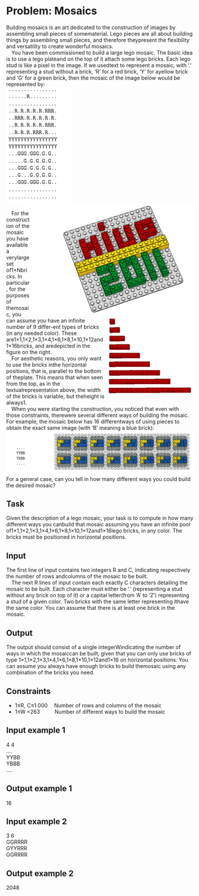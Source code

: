 # Problem: Mosaics  
Building mosaics is an art dedicated to the construction of images by assembling small pieces of somematerial.  Lego pieces are all about building things by assembling small pieces, and therefore theypresent the flexibility and versatility to create wonderful mosaics.  
&emsp;You have been commissioned to build a large lego mosaic.  The basic idea is to use a lego plateand on the top of it attach some lego bricks.  Each lego stud is like a pixel in the image.  If we usedtext to represent a mosaic, with ‘.’  representing a stud without a brick, ‘R’ for a red brick, ‘Y’ for ayellow brick and ‘G’ for a green brick, then the mosaic of the image below would be represented by:  
<img src="map.png"> 
<img src="legoMIUP2011.png" align="right" >   
<img src="lego_escada.png" align="right">  
&emsp;For the construction of the mosaic you have available a verylarge set of1×Nbricks.  In particular, for the purposes of themosaic, you can assume you have an infinite number of 9 differ-ent types of bricks (in any needed color).  These are1×1,1×2,1×3,1×4,1×6,1×8,1×10,1×12and1×16bricks,  and aredepicted in the figure on the right.  
&emsp;For  aesthetic  reasons,  you  only  want  to  use  the  bricks  inthe horizontal positions, that is, parallel to the bottom of theplate. This means that when seen from the top, as in the textualrepresentation above, the width of the bricks is variable, but theheight is always1.  
&emsp;When  you  were  starting  the  construction,  you  noticed  that  even  with  those  constraints,  therewere several different ways of building the mosaic.  For example, the mosaic below has 16 differentways of using pieces to obtain the exact same image (with ‘B’ meaning a blue brick):  
<img src="ex1.png">  
For a general case, can you tell in how many different ways you could build the desired mosaic?  

## Task   
Given the description of a lego mosaic, your task is to compute in how many different ways you canbuild  that  mosaic  assuming  you  have  an  infinite  pool of1×1,1×2,1×3,1×4,1×6,1×8,1×10,1×12and1×16lego bricks, in any color.  The bricks must be positioned in horizontal positions.  

## Input  
The first line of input contains two integers R and C, indicating respectively the number of rows andcolumns of the mosaic to be built.  
&emsp;The next R lines of input contain each exactly C characters detailing the mosaic to be built.  Each character must either be ‘.’  (representing a stud without any brick on top of it) or a capital letter(from ‘A’ to ‘Z’) representing a stud of a given color.  Two bricks with the same letter representing ithave the same color.  You can assume that there is at least one brick in the mosaic.  

## Output  
The output should consist of a single integerWindicating the number of ways in which the mosaiccan  be  built,  given  that  you  can  only  use  bricks  of  type 1×1,1×2,1×3,1×4,1×6,1×8,1×10,1×12and1×16 on horizontal positions.  You can assume you always have enough bricks to build themosaic using any combination of the bricks you need.  
## Constraints 
- 1≤R, C≤1 000 &emsp;Number of rows and columns of the mosaic  
- 1≤W <263  &emsp;&emsp;&nbsp;&nbsp;Number of different ways to build the mosaic  
## Input example 1  
4 4  
....  
YYBB  
YBBB  
....  
## Output example 1  
16  
##  Input example 2  
3 6  
GGRRRR  
GYYRRR  
GGRRRR  
## Output example 2  
2048

